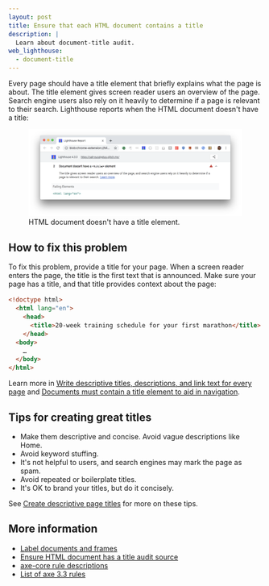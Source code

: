 ```yaml
---
layout: post
title: Ensure that each HTML document contains a title
description: |
  Learn about document-title audit.
web_lighthouse:
  - document-title
---
```


Every page should have a title element that briefly explains what the page is about.
The title element gives screen reader users an overview of the page.
Search engine users also rely on it heavily to determine
if a page is relevant to their search.
Lighthouse reports when the HTML document doesn't have a title:

<figure class="w-figure">
  <img class="w-screenshot w-screenshot--filled" src="document-title.png" alt="Lighthouse audit showing HTML document doesn't have a title elemement">
  <figcaption class="w-figcaption">
    HTML document doesn't have a title element.
  </figcaption>
</figure>


## How to fix this problem

To fix this problem,
provide a title for your page.
When a screen reader enters the page,
the title is the first text that is announced.
Make sure your page has a title,
and that title provides context about the page:

```html
<!doctype html>
  <html lang="en">
    <head>
      <title>20-week training schedule for your first marathon</title>
    </head>
  <body>
    …
  </body>
</html>
```

Learn more in
[Write descriptive titles, descriptions, and link text for every page](/write-descriptive-text)
and [Documents must contain a title element to aid in navigation](https://dequeuniversity.com/rules/axe/3.3/document-title).


## Tips for creating great titles

- Make them descriptive and concise. Avoid vague descriptions like Home.
- Avoid keyword stuffing.
- It's not helpful to users, and search engines may mark the page as spam.
- Avoid repeated or boilerplate titles.
- It's OK to brand your titles, but do it concisely.

See [Create descriptive page titles](https://support.google.com/webmasters/answer/35624)
for more on these tips.

<!--
## How this audit impacts overall Lighthouse score

Todo. I have no idea how accessibility scoring is working!
-->
## More information

- [Label documents and frames](/labels-and-text-alternatives#label-documents-and-frames)
- [Ensure HTML document has a title audit source](https://github.com/GoogleChrome/lighthouse/blob/master/lighthouse-core/audits/accessibility/document-title.js)
- [axe-core rule descriptions](https://github.com/dequelabs/axe-core/blob/develop/doc/rule-descriptions.md)
- [List of axe 3.3 rules](https://dequeuniversity.com/rules/axe/3.3)
